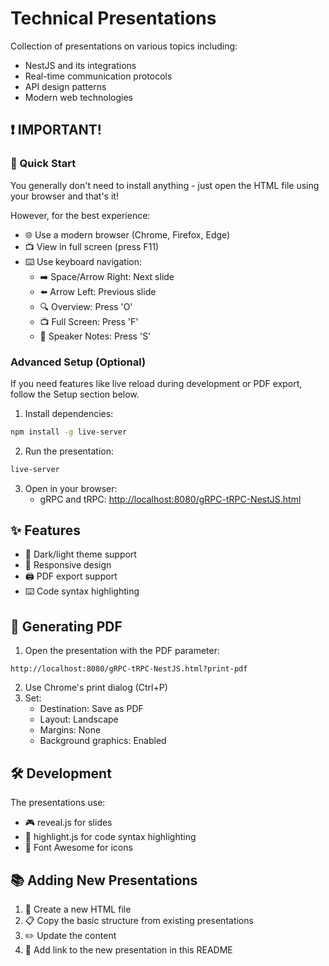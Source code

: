 # Technical Presentations

Collection of presentations on various topics including:
- NestJS and its integrations
- Real-time communication protocols
- API design patterns
- Modern web technologies

## ❗ IMPORTANT!
### 🚀 Quick Start
You generally don't need to install anything - just open the HTML file using your browser and that's it!

However, for the best experience:
- 🌐 Use a modern browser (Chrome, Firefox, Edge)
- 📺 View in full screen (press F11)
- ⌨️ Use keyboard navigation:
  - ➡️ Space/Arrow Right: Next slide
  - ⬅️ Arrow Left: Previous slide
  - 🔍 Overview: Press 'O'
  - 📺 Full Screen: Press 'F'
  - 📝 Speaker Notes: Press 'S'

### Advanced Setup (Optional)
If you need features like live reload during development or PDF export, follow the Setup section below.

1. Install dependencies:
```bash
npm install -g live-server
```

2. Run the presentation:
```bash
live-server
```

3. Open in your browser:
   - gRPC and tRPC: [http://localhost:8080/gRPC-tRPC-NestJS.html](http://localhost:8080/gRPC-tRPC-NestJS.html)

## ✨ Features

- 🎨 Dark/light theme support
- 📱 Responsive design
- 🖨️ PDF export support
- ⌨️ Code syntax highlighting

## 📄 Generating PDF

1. Open the presentation with the PDF parameter:
```
http://localhost:8080/gRPC-tRPC-NestJS.html?print-pdf
```

2. Use Chrome's print dialog (Ctrl+P)
3. Set:
   - Destination: Save as PDF
   - Layout: Landscape
   - Margins: None
   - Background graphics: Enabled

## 🛠️ Development

The presentations use:
- 🎮 reveal.js for slides
- 🌈 highlight.js for code syntax highlighting
- 🎨 Font Awesome for icons


## 📚 Adding New Presentations
1. 📝 Create a new HTML file
2. 📋 Copy the basic structure from existing presentations
3. ✏️ Update the content
4. 🔗 Add link to the new presentation in this README

